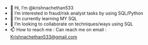 - 👋 Hi, I’m @krishnachethan533
- 👀 I’m interested in fraud/risk analyst tasks by using SQL/Python
- 🌱 I’m currently learning MY SQL
- 💞️ I’m looking to collaborate on techniques/ways using SQL
- 📫 How to reach me : Can reach me on email : Krishnachethan533@gmail.com

<!---
krishnachethan533/krishnachethan533 is a ✨ special ✨ repository because its `README.md` (this file) appears on your GitHub profile.
You can click the Preview link to take a look at your changes.
--->

